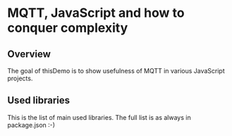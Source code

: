 # MQTT, JavaScript and how to conquer complexity
## Overview
The goal of thisDemo is to show usefulness of MQTT in various JavaScript projects.

## Used libraries
This is the list of main used libraries. The full list is as always in package.json :-)
